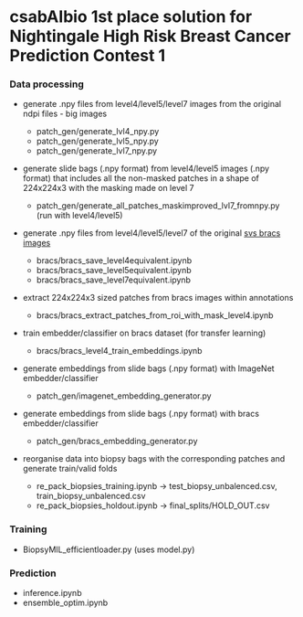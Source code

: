 # csabAIbio 1st place solution for Nightingale High Risk Breast Cancer Prediction Contest 1

### Data processing

- generate .npy files from level4/level5/level7 images from the original ndpi files - big images
	- patch_gen/generate_lvl4_npy.py
	- patch_gen/generate_lvl5_npy.py
	- patch_gen/generate_lvl7_npy.py
	
- generate slide bags (.npy format) from level4/level5 images (.npy format) that includes all the non-masked patches in a shape of 224x224x3 with the masking made on level 7
	- patch_gen/generate_all_patches_maskimproved_lvl7_fromnpy.py (run with level4/level5)
	
- generate .npy files from level4/level5/level7 of the original [svs bracs images](https://www.bracs.icar.cnr.it/)
	- bracs/bracs_save_level4equivalent.ipynb
	- bracs/bracs_save_level5equivalent.ipynb
	- bracs/bracs_save_level7equivalent.ipynb

- extract 224x224x3 sized patches from bracs images within annotations
	- bracs/bracs_extract_patches_from_roi_with_mask_level4.ipynb
	
- train embedder/classifier on bracs dataset (for transfer learning)
	- bracs/bracs_level4_train_embeddings.ipynb

- generate embeddings from slide bags (.npy format) with ImageNet embedder/classifier
	- patch_gen/imagenet_embedding_generator.py

- generate embeddings from slide bags (.npy format) with bracs embedder/classifier
	- patch_gen/bracs_embedding_generator.py
	
- reorganise data into biopsy bags with the corresponding patches and generate train/valid folds
	- re_pack_biopsies_training.ipynb -> test_biopsy_unbalenced.csv, train_biopsy_unbalenced.csv
	- re_pack_biopsies_holdout.ipynb -> final_splits/HOLD_OUT.csv

### Training
- BiopsyMIL_efficientloader.py (uses model.py)
	
### Prediction
- inference.ipynb
- ensemble_optim.ipynb

